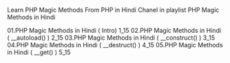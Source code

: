 Learn PHP Magic Methods From PHP in Hindi Chanel in playlist
PHP Magic Methods in Hindi


01.PHP Magic Methods in Hindi ( Intro) 1_15
02.PHP Magic Methods in Hindi ( __autoload() ) 2_15
03.PHP Magic Methods in Hindi ( __construct() ) 3_15
04.PHP Magic Methods in Hindi ( __destruct() ) 4_15
05.PHP Magic Methods in Hindi ( __get() ) 5_15